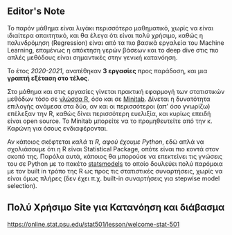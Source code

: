 ## Editor's Note

Το παρόν μάθημα είναι λιγάκι περισσότερο μαθηματικό, χωρίς να είναι ιδιαίτερα απαιτητικό, και θα έλεγα ότι είναι πολύ χρήσιμο, καθώς η παλινδρόμηση (Regression) είναι από τα πιο βασικά εργαλεία του Machine Learning, επομένως η απόκτηση γερών βάσεων και το deep dive στις πιο απλές μεθόδους είναι σημαντικές στην γενική κατανόηση.

Το έτος _2020-2021_, ανατέθηκαν **3 εργασίες** προς παράδοση, και μια **γραπτή εξέταση στο τέλος**.  

Στο μάθημα και στις εργασίες γίνεται πρακτική εφαρμογή των στατιστικών μεθόδων τόσο σε [γλώσσα R](https://www.r-project.org/), όσο και σε [Minitab](https://www.minitab.com/en-us/). Δίνεται η δυνατότητα επιλογής ανάμεσα στα δύο, αν και οι περισσότεροι (απ' όσο γνωρίζω) επέλεξαν την R, καθώς δίνει περισσότερη ευελιξία, και κυρίως επειδή είναι open source. Το Minitab μπορείτε να το προμηθευτείτε από την κ. Καρώνη για όσους ενδιαφέρονται. 

Αν κάποιος σκέφτεται _καλά τι R, αφού έχουμε Python_, εδώ απλά να σχολιάσουμε ότι η R είναι Statistical Package, οπότε είναι πιο κοντά στον σκοπό της. Παρόλα αυτά, κάποιος θα μπορούσε να επεκτείνει τις γνώσεις του σε Python με το πακέτο [statsmodels](https://www.statsmodels.org/stable/index.html) το οποίο δουλεύει πολύ παρόμοια με τον built in τρόπο της R ως προς τις στατιστικές συναρτήσεις, χωρίς να είναι όμως πλήρες (δεν έχει π.χ. built-in συναρτήσεις για stepwise model selection). 

## Πολύ Χρήσιμο Site για Κατανόηση και διάβασμα

https://online.stat.psu.edu/stat501/lesson/welcome-stat-501
